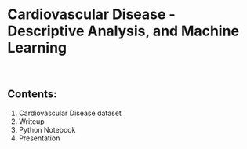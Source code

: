 # Cardiovascular Disease - Descriptive Analysis, and Machine Learning
<br>

## Contents:
1. Cardiovascular Disease dataset
1. Writeup
1. Python Notebook
1. Presentation
